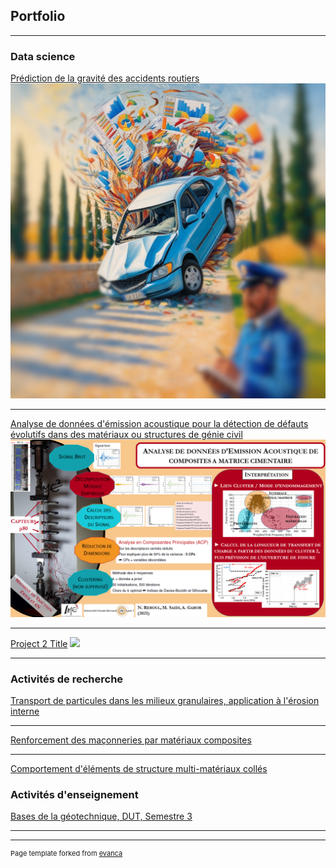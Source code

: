 ## Portfolio

---

### Data science

[Prédiction de la gravité des accidents routiers](/gravite_page)
<img src="images/Leonardo_Gravite.jpg?raw=true"/>

---
[Analyse de données d'émission acoustique pour la détection de défauts évolutifs dans des matériaux ou structures de génie civil](/EA_page)
<img src="images/ProjetEA_Image.png?raw=true"/>

---
[Project 2 Title](/pdf/sample_presentation.pdf)
<img src="images/dummy_thumbnail.jpg?raw=true"/>

---

### Activités de recherche

[Transport de particules dans les milieux granulaires, application à l'érosion interne](/these_page)  

---

[Renforcement des maçonneries par matériaux composites](/maconnerie_page)

---

[Comportement d'éléments de structure multi-matériaux collés](/collage_page)

### Activités d'enseignement

[Bases de la géotechnique, DUT, Semestre 3](/G1_page)

---




---
<p style="font-size:11px">Page template forked from <a href="https://github.com/evanca/quick-portfolio">evanca</a></p>
<!-- Remove above link if you don't want to attibute -->